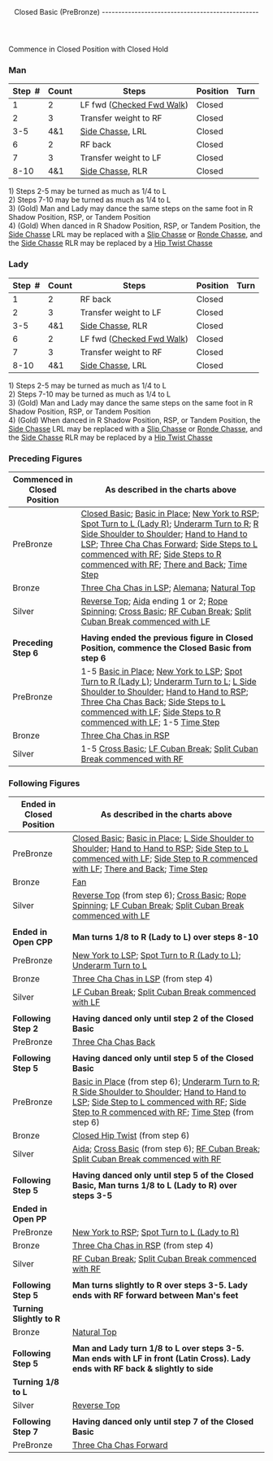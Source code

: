 <header><a id="closedbasic">Closed Basic (PreBronze)</a>
------------------------------------------------

 </header>Commence in Closed Position with Closed Hold

### Man

 | **Step<span style="color:white">\_</span>\#** | **Count** | **Steps** | **Position** | **Turn** |
|---|---|---|---|---|
| 1 | 2 | LF fwd ([Checked Fwd Walk](../technique/cr_checked_fwd_walk.md)) | Closed |  |
| 2 | 3 | Transfer weight to RF | Closed |  |
| 3-5 | 4&amp;1 | [Side Chasse](../technique/c_side_chasse.md), LRL | Closed |  |
| 6 | 2 | RF back | Closed |  |
| 7 | 3 | Transfer weight to LF | Closed |  |
| 8-10 | 4&amp;1 | [Side Chasse](../technique/c_side_chasse.md), RLR | Closed |  |

1\) Steps 2-5 may be turned as much as 1/4 to L  
 2) Steps 7-10 may be turned as much as 1/4 to L  
 3) (Gold) Man and Lady may dance the same steps on the same foot in R Shadow Position, RSP, or Tandem Position  
 4) (Gold) When danced in R Shadow Position, RSP, or Tandem Position, the [Side Chasse](../technique/c_side_chasse.md) LRL may be replaced with a [Slip Chasse](../technique/c_slip_chasse.md) or [Ronde Chasse](../technique/c_ronde_chasse.md), and the [Side Chasse](../technique/c_side_chasse.md) RLR may be replaced by a [Hip Twist Chasse](../technique/c_twist_chasse.md)

### Lady

 | ****Step<span style="color:white">\_</span>\#**** | **Count** | **Steps** | **Position** | **Turn** |
|---|---|---|---|---|
| 1 | 2 | RF back | Closed |  |
| 2 | 3 | Transfer weight to LF | Closed |  |
| 3-5 | 4&amp;1 | [Side Chasse](../technique/c_side_chasse.md), RLR | Closed |  |
| 6 | 2 | LF fwd ([Checked Fwd Walk](../technique/cr_checked_fwd_walk.md)) | Closed |  |
| 7 | 3 | Transfer weight to RF | Closed |  |
| 8-10 | 4&amp;1 | [Side Chasse](../technique/c_side_chasse.md), LRL | Closed |  |

1\) Steps 2-5 may be turned as much as 1/4 to L  
 2) Steps 7-10 may be turned as much as 1/4 to L  
 3) (Gold) Man and Lady may dance the same steps on the same foot in R Shadow Position, RSP, or Tandem Position  
 4) (Gold) When danced in R Shadow Position, RSP, or Tandem Position, the [Side Chasse](../technique/c_side_chasse.md) LRL may be replaced with a [Slip Chasse](../technique/c_slip_chasse.md) or [Ronde Chasse](../technique/c_ronde_chasse.md), and the [Side Chasse](../technique/c_side_chasse.md) RLR may be replaced by a [Hip Twist Chasse](../technique/c_twist_chasse.md)

### Preceding Figures

 | **Commenced in Closed Position** | **As described in the charts above** |
|---|---|
| PreBronze | [Closed Basic](closed_basic.md); [Basic in Place](basic_in_place.md); [New York to RSP](new_york.md); [Spot Turn to L (Lady R)](spot_turn.md); [Underarm Turn to R](underarm_turn.md); [R Side Shoulder to Shoulder](shoulder_to_shoulder.md); [Hand to Hand to LSP](hand_to_hand.md); [Three Cha Chas Forward](three_cha_chas_fwd_back.md#fwd); [Side Steps to L commenced with RF](side_step.md); [Side Steps to R commenced with RF](side_step.md); [There and Back](there_and_back.md); [Time Step](time_step.md) |
| Bronze | [Three Cha Chas in LSP](three_cha_chas_in_RSP_LSP.md#lsp); [Alemana](alemana.md); [Natural Top](natural_top.md) |
| Silver | [Reverse Top](reverse_top.md); [Aida](aida.md) ending 1 or 2; [Rope Spinning](rope_spinning.md); [Cross Basic](cross_basic.md); [RF Cuban Break](cuban_breaks.md); [Split Cuban Break commenced with LF](cuban_breaks.md) |
|  |  |
| **Preceding Step 6** | **Having ended the previous figure in Closed Position, commence the Closed Basic from step 6** |
| PreBronze | 1-5 [Basic in Place](basic_in_place.md); [New York to LSP](new_york.md); [Spot Turn to R (Lady L)](spot_turn.md); [Underarm Turn to L](underarm_turn.md); [L Side Shoulder to Shoulder](shoulder_to_shoulder.md); [Hand to Hand to RSP](hand_to_hand.md); [Three Cha Chas Back](three_cha_chas_fwd_back.md#back); [Side Steps to L commenced with LF](side_step.md); [Side Steps to R commenced with LF](side_step.md); 1-5 [Time Step](time_step.md) |
| Bronze | [Three Cha Chas in RSP](three_cha_chas_in_RSP_LSP.md#rsp) |
| Silver | 1-5 [Cross Basic](cross_basic.md); [LF Cuban Break](cuban_breaks.md); [Split Cuban Break commenced with RF](cuban_breaks.md) |

### Following Figures

 | **Ended in Closed Position** | **As described in the charts above** |
|---|---|
| PreBronze | [Closed Basic](closed_basic.md); [Basic in Place](basic_in_place.md); [L Side Shoulder to Shoulder](shoulder_to_shoulder.md); [Hand to Hand to RSP](hand_to_hand.md); [Side Step to L commenced with LF](side_step.md); [Side Step to R commenced with LF](side_step.md); [There and Back](there_and_back.md); [Time Step](time_step.md) |
| Bronze | [Fan](fan.md) |
| Silver | [Reverse Top](reverse_top.md) (from step 6); [Cross Basic](cross_basic.md); [Rope Spinning](rope_spinning.md); [LF Cuban Break](cuban_breaks.md); [Split Cuban Break commenced with LF](cuban_breaks.md#split) |
|  |  |
| **Ended in Open CPP** | **Man turns 1/8 to R (Lady to L) over steps 8-10** |
| PreBronze | [New York to LSP](new_york.md); [Spot Turn to R (Lady to L)](spot_turn.md); [Underarm Turn to L](underarm_turn.md) |
| Bronze | [Three Cha Chas in LSP](three_cha_chas_in_RSP_LSP.md#lsp) (from step 4) |
| Silver | [LF Cuban Break](cuban_breaks.md); [Split Cuban Break commenced with LF](cuban_breaks.md#split) |
|  |  |
| **Following Step 2** | **Having danced only until step 2 of the Closed Basic** |
| PreBronze | [Three Cha Chas Back](three_cha_chas_fwd_back.md#back) |
|  |  |
| **Following Step 5** | **Having danced only until step 5 of the Closed Basic** |
| PreBronze | [Basic in Place](basic_in_place.md) (from step 6); [Underarm Turn to R](spot_turn.md); [R Side Shoulder to Shoulder](shoulder_to_shoulder.md); [Hand to Hand to LSP](hand_to_hand.md); [Side Step to L commenced with RF](side_step.md); [Side Step to R commenced with RF](side_step.md); [Time Step](time_step.md) (from step 6) |
| Bronze | [Closed Hip Twist](closed_hip.md) (from step 6) |
| Silver | [Aida](aida.md); [Cross Basic](cross_basic.md) (from step 6); [RF Cuban Break](cuban_breaks.md); [Split Cuban Break commenced with RF](cuban_breaks.md#split) |
|  |  |
| **Following Step 5** | **Having danced only until step 5 of the Closed Basic, Man turns 1/8 to L (Lady to R) over steps 3-5** |
| **Ended in Open PP** |
| PreBronze | [New York to RSP](new_york.md); [Spot Turn to L (Lady to R)](spot_turn.md) |
| Bronze | [Three Cha Chas in RSP](three_cha_chas_in_RSP_LSP.md#rsp) (from step 4) |
| Silver | [RF Cuban Break](cuban_breaks.md); [Split Cuban Break commenced with RF](cuban_breaks.md#split) |
|  |  |
| **Following Step 5** | **Man turns slightly to R over steps 3-5. Lady ends with RF forward between Man's feet** |
| **Turning Slightly to R** |
| Bronze | [Natural Top](natural_top.md) |
|  |  |
| **Following Step 5** | **Man and Lady turn 1/8 to L over steps 3-5. Man ends with LF in front (Latin Cross). Lady ends with RF back &amp; slightly to side** |
| **Turning 1/8 to L** |
| Silver | [Reverse Top](reverse_top.md) |
|  |  |
| **Following Step 7** | **Having danced only until step 7 of the Closed Basic** |
| PreBronze | [Three Cha Chas Forward](three_cha_chas_fwd_back.md#fwd) |